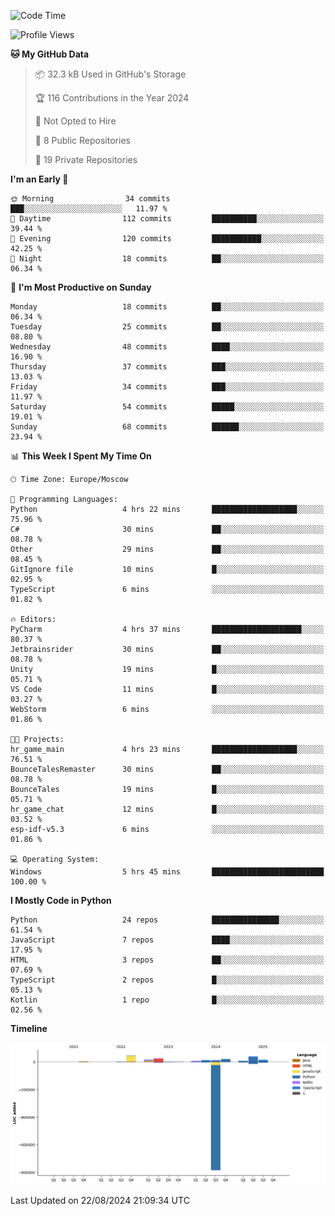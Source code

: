 <!--START_SECTION:waka-->
![Code Time](http://img.shields.io/badge/Code%20Time-468%20hrs%2048%20mins-blue)

![Profile Views](http://img.shields.io/badge/Profile%20Views-8-blue)

**🐱 My GitHub Data** 

> 📦 32.3 kB Used in GitHub's Storage 
 > 
> 🏆 116 Contributions in the Year 2024
 > 
> 🚫 Not Opted to Hire
 > 
> 📜 8 Public Repositories 
 > 
> 🔑 19 Private Repositories 
 > 
**I'm an Early 🐤** 

```text
🌞 Morning                34 commits          ███░░░░░░░░░░░░░░░░░░░░░░   11.97 % 
🌆 Daytime                112 commits         ██████████░░░░░░░░░░░░░░░   39.44 % 
🌃 Evening                120 commits         ███████████░░░░░░░░░░░░░░   42.25 % 
🌙 Night                  18 commits          ██░░░░░░░░░░░░░░░░░░░░░░░   06.34 % 
```
📅 **I'm Most Productive on Sunday** 

```text
Monday                   18 commits          ██░░░░░░░░░░░░░░░░░░░░░░░   06.34 % 
Tuesday                  25 commits          ██░░░░░░░░░░░░░░░░░░░░░░░   08.80 % 
Wednesday                48 commits          ████░░░░░░░░░░░░░░░░░░░░░   16.90 % 
Thursday                 37 commits          ███░░░░░░░░░░░░░░░░░░░░░░   13.03 % 
Friday                   34 commits          ███░░░░░░░░░░░░░░░░░░░░░░   11.97 % 
Saturday                 54 commits          █████░░░░░░░░░░░░░░░░░░░░   19.01 % 
Sunday                   68 commits          ██████░░░░░░░░░░░░░░░░░░░   23.94 % 
```


📊 **This Week I Spent My Time On** 

```text
🕑︎ Time Zone: Europe/Moscow

💬 Programming Languages: 
Python                   4 hrs 22 mins       ███████████████████░░░░░░   75.96 % 
C#                       30 mins             ██░░░░░░░░░░░░░░░░░░░░░░░   08.78 % 
Other                    29 mins             ██░░░░░░░░░░░░░░░░░░░░░░░   08.45 % 
GitIgnore file           10 mins             █░░░░░░░░░░░░░░░░░░░░░░░░   02.95 % 
TypeScript               6 mins              ░░░░░░░░░░░░░░░░░░░░░░░░░   01.82 % 

🔥 Editors: 
PyCharm                  4 hrs 37 mins       ████████████████████░░░░░   80.37 % 
Jetbrainsrider           30 mins             ██░░░░░░░░░░░░░░░░░░░░░░░   08.78 % 
Unity                    19 mins             █░░░░░░░░░░░░░░░░░░░░░░░░   05.71 % 
VS Code                  11 mins             █░░░░░░░░░░░░░░░░░░░░░░░░   03.27 % 
WebStorm                 6 mins              ░░░░░░░░░░░░░░░░░░░░░░░░░   01.86 % 

🐱‍💻 Projects: 
hr_game_main             4 hrs 23 mins       ███████████████████░░░░░░   76.51 % 
BounceTalesRemaster      30 mins             ██░░░░░░░░░░░░░░░░░░░░░░░   08.78 % 
BounceTales              19 mins             █░░░░░░░░░░░░░░░░░░░░░░░░   05.71 % 
hr_game_chat             12 mins             █░░░░░░░░░░░░░░░░░░░░░░░░   03.52 % 
esp-idf-v5.3             6 mins              ░░░░░░░░░░░░░░░░░░░░░░░░░   01.86 % 

💻 Operating System: 
Windows                  5 hrs 45 mins       █████████████████████████   100.00 % 
```

**I Mostly Code in Python** 

```text
Python                   24 repos            ███████████████░░░░░░░░░░   61.54 % 
JavaScript               7 repos             ████░░░░░░░░░░░░░░░░░░░░░   17.95 % 
HTML                     3 repos             ██░░░░░░░░░░░░░░░░░░░░░░░   07.69 % 
TypeScript               2 repos             █░░░░░░░░░░░░░░░░░░░░░░░░   05.13 % 
Kotlin                   1 repo              █░░░░░░░░░░░░░░░░░░░░░░░░   02.56 % 
```



**Timeline**

![Lines of Code chart](https://raw.githubusercontent.com/adlemx/adlemx/main/assets/bar_graph.png)


 Last Updated on 22/08/2024 21:09:34 UTC
<!--END_SECTION:waka-->
